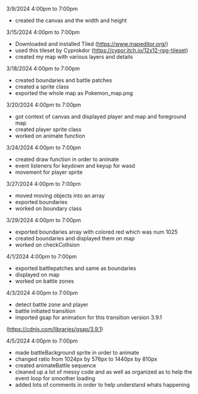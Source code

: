 3/9/2024 4:00pm to 7:00pm
- created the canvas and the width and height

3/15/2024 4:00pm to 7:00pm
- Downloaded and installed Tiled 
            (https://www.mapeditor.org/)
- used this tileset by Cyprokdor
            (https://cypor.itch.io/12x12-rpg-tileset)
- created my map with various layers and details

3/18/2024 4:00pm to 7:00pm
- created boundaries and battle patches
- created a sprite class
- exported the whole map as Pokemon_map.png

3/20/2024 4:00pm to 7:00pm
- got context of canvas and displayed player and map and foreground map
- created player sprite class
- worked on animate function

3/24/2024 4:00pm to 7:00pm
- created draw function in order to animate
- event listeners for keydown and keyup for wasd
- movement for player sprite

3/27/2024 4:00pm to 7:00pm
- moved moving objects into an array 
- exported boundaries
- worked on boundary class

3/29/2024 4:00pm to 7:00pm
- exported boundaries array with colored red which was num 1025
- created boundaries and displayed them on map
- worked on checkCollision

4/1/2024 4:00pm to 7:00pm
- exported battlepatches and same as boundaries
- displayed on map 
- worked on battle zones

4/3/2024 4:00pm to 7:00pm
- detect battle zone and player
- battle initiated transition
- imported gsap for animation for this transition
version 3.9.1 
    <script src="https://cdnjs.cloudflare.com/ajax/libs/gsap/3.9.1/gsap.min.js"
            integrity="sha512-H6cPm97FAsgIKmlBA4s774vqoN24V5gSQL4yBTDOY2su2DeXZVhQPxFK4P6GPdnZqM9fg1G3cMv5wD7e6cFLZQ=="
            crossorigin="anonymous"
            referrerpolicy="no-referrer">
    </script>
(https://cdnjs.com/libraries/gsap/3.9.1)

4/5/2024 4:00pm to 7:00pm
- made battleBackground sprite in order to animate
- changed ratio from 1024px by 576px to 1440px by 810px
- created animateBattle sequence
- cleaned up a lot of messy code and as well as organized as to help the event loop for smoother loading
- added lots of comments in order to help understand whats happening